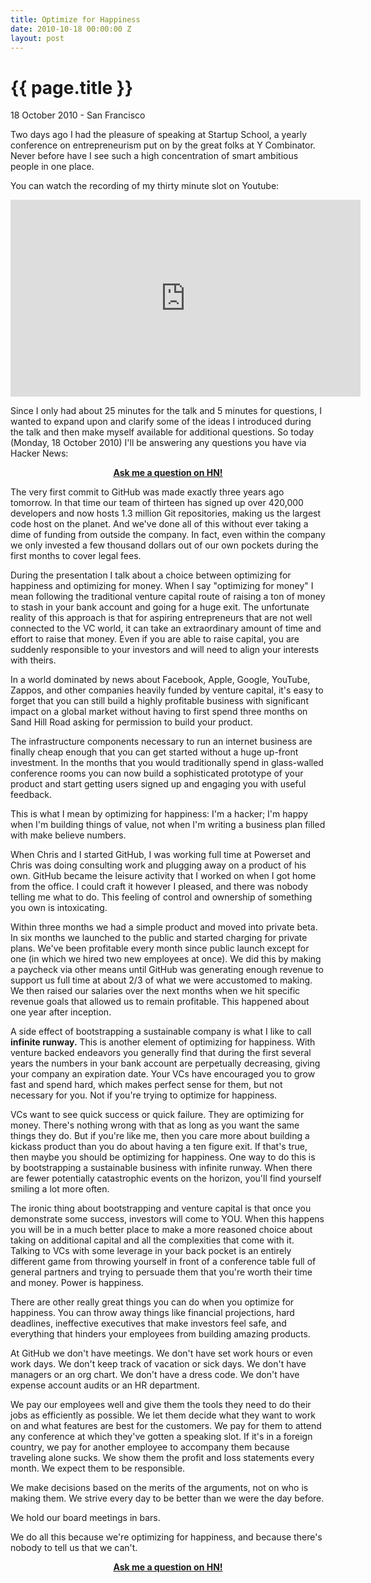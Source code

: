 ```yaml
---
title: Optimize for Happiness
date: 2010-10-18 00:00:00 Z
layout: post
---
```


{{ page.title }}
================

<p class="meta">18 October 2010 - San Francisco</p>

Two days ago I had the pleasure of speaking at Startup School, a yearly conference on entrepreneurism put on by the great folks at Y Combinator. Never before have I see such a high concentration of smart ambitious people in one place.

You can watch the recording of my thirty minute slot on Youtube:

<center><iframe width="560" height="315" src="https://www.youtube.com/embed/T4VtBcmbbSs" frameborder="0" allowfullscreen></iframe></center>

Since I only had about 25 minutes for the talk and 5 minutes for questions, I wanted to expand upon and clarify some of the ideas I introduced during the talk and then make myself available for additional questions. So today (Monday, 18 October 2010) I'll be answering any questions you have via Hacker News:

<center><b><a href="http://news.ycombinator.com/item?id=1804443">Ask me a question on HN!</a></b></center>

The very first commit to GitHub was made exactly three years ago tomorrow. In that time our team of thirteen has signed up over 420,000 developers and now hosts 1.3 million Git repositories, making us the largest code host on the planet. And we've done all of this without ever taking a dime of funding from outside the company. In fact, even within the company we only invested a few thousand dollars out of our own pockets during the first months to cover legal fees.

During the presentation I talk about a choice between optimizing for happiness and optimizing for money. When I say "optimizing for money" I mean following the traditional venture capital route of raising a ton of money to stash in your bank account and going for a huge exit. The unfortunate reality of this approach is that for aspiring entrepreneurs that are not well connected to the VC world, it can take an extraordinary amount of time and effort to raise that money. Even if you are able to raise capital, you are suddenly responsible to your investors and will need to align your interests with theirs.

In a world dominated by news about Facebook, Apple, Google, YouTube, Zappos, and other companies heavily funded by venture capital, it's easy to forget that you can still build a highly profitable business with significant impact on a global market without having to first spend three months on Sand Hill Road asking for permission to build your product.

The infrastructure components necessary to run an internet business are finally cheap enough that you can get started without a huge up-front investment. In the months that you would traditionally spend in glass-walled conference rooms you can now build a sophisticated prototype of your product and start getting users signed up and engaging you with useful feedback.

This is what I mean by optimizing for happiness: I'm a hacker; I'm happy when I'm building things of value, not when I'm writing a business plan filled with make believe numbers.

When Chris and I started GitHub, I was working full time at Powerset and Chris was doing consulting work and plugging away on a product of his own. GitHub became the leisure activity that I worked on when I got home from the office. I could craft it however I pleased, and there was nobody telling me what to do. This feeling of control and ownership of something you own is intoxicating.

Within three months we had a simple product and moved into private beta. In six months we launched to the public and started charging for private plans. We've been profitable every month since public launch except for one (in which we hired two new employees at once). We did this by making a paycheck via other means until GitHub was generating enough revenue to support us full time at about 2/3 of what we were accustomed to making. We then raised our salaries over the next months when we hit specific revenue goals that allowed us to remain profitable. This happened about one year after inception.

A side effect of bootstrapping a sustainable company is what I like to call <b>infinite runway.</b> This is another element of optimizing for happiness. With venture backed endeavors you generally find that during the first several years the numbers in your bank account are perpetually decreasing, giving your company an expiration date. Your VCs have encouraged you to grow fast and spend hard, which makes perfect sense for them, but not necessary for you. Not if you're trying to optimize for happiness.

VCs want to see quick success or quick failure. They are optimizing for money. There's nothing wrong with that as long as you want the same things they do. But if you're like me, then you care more about building a kickass product than you do about having a ten figure exit. If that's true, then maybe you should be optimizing for happiness. One way to do this is by bootstrapping a sustainable business with infinite runway. When there are fewer potentially catastrophic events on the horizon, you'll find yourself smiling a lot more often.

The ironic thing about bootstrapping and venture capital is that once you demonstrate some success, investors will come to YOU. When this happens you will be in a much better place to make a more reasoned choice about taking on additional capital and all the complexities that come with it. Talking to VCs with some leverage in your back pocket is an entirely different game from throwing yourself in front of a conference table full of general partners and trying to persuade them that you're worth their time and money. Power is happiness.

There are other really great things you can do when you optimize for happiness. You can throw away things like financial projections, hard deadlines, ineffective executives that make investors feel safe, and everything that hinders your employees from building amazing products.

At GitHub we don't have meetings. We don't have set work hours or even work days. We don't keep track of vacation or sick days. We don't have managers or an org chart. We don't have a dress code. We don't have expense account audits or an HR department.

We pay our employees well and give them the tools they need to do their jobs as efficiently as possible. We let them decide what they want to work on and what features are best for the customers. We pay for them to attend any conference at which they've gotten a speaking slot. If it's in a foreign country, we pay for another employee to accompany them because traveling alone sucks. We show them the profit and loss statements every month. We expect them to be responsible.

We make decisions based on the merits of the arguments, not on who is making them. We strive every day to be better than we were the day before.

We hold our board meetings in bars.

We do all this because we're optimizing for happiness, and because there's nobody to tell us that we can't.

<center><b><a href="http://news.ycombinator.com/item?id=1804443">Ask me a question on HN!</a></b></center>
